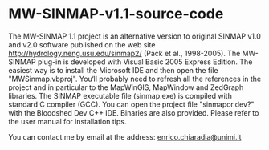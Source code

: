 MW-SINMAP-v1.1-source-code
==========================

The MW-SINMAP 1.1 project is an alternative version to original SINMAP v1.0 and v2.0 software published on the web site http://hydrology.neng.usu.edu/sinmap2/ (Pack et al., 1998-2005).
The MW-SINMAP plug-in is developed with Visual Basic 2005 Express Edition.
The easiest way is to install the Microsoft IDE and then open the file "MWSinmap.vbproj". You‘ll probably need to refresh all the references in the project and in particular to the MapWinGIS, MapWindow and ZedGraph libraries.
The SINMAP executable file (sinmap.exe) is compiled with standard C compiler (GCC). You can open the project file "sinmapor.dev?" with the Bloodshed Dev C++ IDE.
Binaries are also provided. Please refer to the user manual for installation tips.

You can contact me by email at the address: enrico.chiaradia@unimi.it

